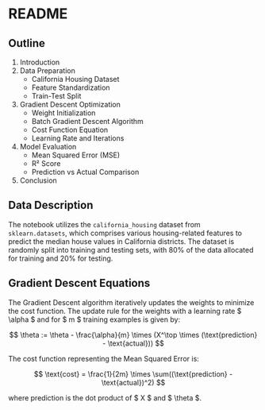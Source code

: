 
# README

## Outline

1. Introduction
2. Data Preparation
   - California Housing Dataset
   - Feature Standardization
   - Train-Test Split
3. Gradient Descent Optimization
   - Weight Initialization
   - Batch Gradient Descent Algorithm
   - Cost Function Equation
   - Learning Rate and Iterations
4. Model Evaluation
   - Mean Squared Error (MSE)
   - R² Score
   - Prediction vs Actual Comparison
5. Conclusion

## Data Description

The notebook utilizes the `california_housing` dataset from `sklearn.datasets`, which comprises various housing-related features to predict the median house values in California districts. The dataset is randomly split into training and testing sets, with 80% of the data allocated for training and 20% for testing.

## Gradient Descent Equations

The Gradient Descent algorithm iteratively updates the weights to minimize the cost function. The update rule for the weights with a learning rate $ \alpha $ and for $ m $ training examples is given by:

$$
\theta := \theta - \frac{\alpha}{m} \times (X^\top \times (\text{prediction} - \text{actual}))
$$

The cost function representing the Mean Squared Error is:

$$
\text{cost} = \frac{1}{2m} \times \sum((\text{prediction} - \text{actual})^2)
$$

where prediction is the dot product of $ X $ and $ \theta $.
